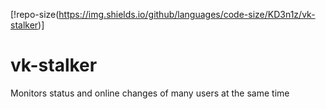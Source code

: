 [!repo-size(https://img.shields.io/github/languages/code-size/KD3n1z/vk-stalker)]
# vk-stalker
Monitors status and online changes of many users at the same time
